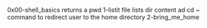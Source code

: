 0x00-shell_basics returns a pwd
1-listit file lists dir content
ad cd ~ command to redirect user to the home directory 2-bring_me_home

